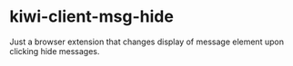 # kiwi-client-msg-hide
 Just a browser extension that changes display of message element upon clicking hide messages.
